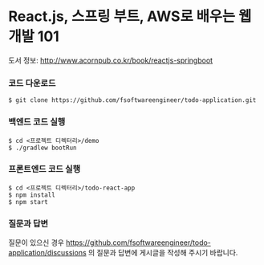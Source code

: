 # React.js, 스프링 부트, AWS로 배우는 웹 개발 101

도서 정보: http://www.acornpub.co.kr/book/reactjs-springboot

### 코드 다운로드

```
$ git clone https://github.com/fsoftwareengineer/todo-application.git
```

### 백엔드 코드 실행

```
$ cd <프로젝트 디렉터리>/demo
$ ./gradlew bootRun
```

### 프론트엔드 코드 실행


```
$ cd <프로젝트 디렉터리>/todo-react-app
$ npm install
$ npm start

```

### 질문과 답변
질문이 있으신 경우 https://github.com/fsoftwareengineer/todo-application/discussions 의 질문과 답변에 게시글을 작성해 주시기 바랍니다.
